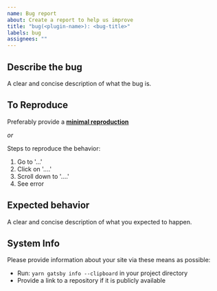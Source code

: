 ```yaml
---
name: Bug report
about: Create a report to help us improve
title: "bug(<plugin-name>): <bug-title>"
labels: bug
assignees: ""
---
```


## Describe the bug

A clear and concise description of what the bug is.

## To Reproduce

Preferably provide a [**minimal reproduction**](https://www.gatsbyjs.com/contributing/how-to-make-a-reproducible-test-case/)

_or_

Steps to reproduce the behavior:

1. Go to '...'
2. Click on '....'
3. Scroll down to '....'
4. See error

## Expected behavior

A clear and concise description of what you expected to happen.

## System Info

Please provide information about your site via these means as possible:

- Run: `yarn gatsby info --clipboard` in your project directory
- Provide a link to a repository if it is publicly available
